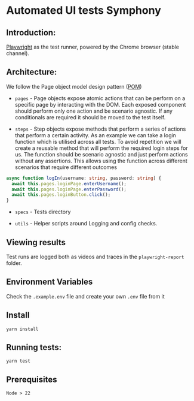 # Automated UI tests Symphony

## Introduction:

[Playwright](https://playwright.dev/) as the test runner, powered by the Chrome browser (stable channel).

## Architecture:

We follow the Page object model design pattern ([POM](https://playwright.dev/docs/pom))

- `pages` - Page objects expose atomic actions that can be perform on a specific page by interacting with the DOM. Each exposed component should perform only one action and be scenario agnostic. If any conditionals are required it should be moved to the test itself.

- `steps` - Step objects expose methods that perform a series of actions that perform a certain activity. As an example we can take a login function which is utilised across all tests. To avoid repetition we will create a reusable method that will perform the required login steps for us. The function should be scenario agnostic and just perform actions without any assertions. This allows using the function across different scenarios that require different outcomes

```typescript
async function logIn(username: string, password: string) {
  await this.pages.loginPage.enterUsername();
  await this.pages.loginPage.enterPassword();
  await this.pages.loginButton.click();
}
```

- `specs` - Tests directory

- `utils` - Helper scripts around Logging and config checks.

## Viewing results

Test runs are logged both as videos and traces in the `playwright-report` folder.

## Environment Variables

Check the `.example.env` file and create your own `.env` file from it

## Install 

`yarn install`

## Running tests:

`yarn test`

## Prerequisites

`Node > 22`